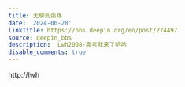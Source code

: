 ```yaml
---
title: 无聊到蛋疼
date: '2024-06-28'
linkTitle: https://bbs.deepin.org/en/post/274497
source: deepin_bbs
description:  Lwh2008-高考我来了哈哈 
disable_comments: true
---
```

http://lwh
